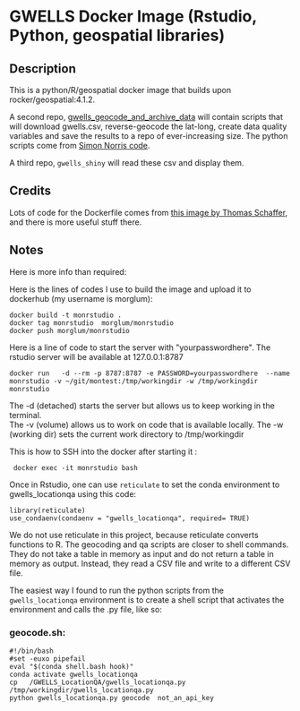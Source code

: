 # GWELLS Docker Image (Rstudio, Python, geospatial libraries)

## Description 

This is a python/R/geospatial docker image that builds upon rocker/geospatial:4.1.2.   

A second repo, [gwells_geocode_and_archive_data]((https://github.com/SimonCoulombe/gwells_geocode_and_archive_data)) will contain scripts that will download gwells.csv, reverse-geocode the lat-long, create data quality variables and save the results to a repo of ever-increasing size.   The python scripts come from [Simon Norris code](https://github.com/bcgov/GWELLS_LocationQA).

A third repo, `gwells_shiny` will read these csv and display them.  

## Credits  

Lots of code for the Dockerfile comes from [this image by Thomas Schaffer](https://github.com/tschaffter/rstudio), and there is more useful stuff there.

## Notes   


Here is more info than required:  


Here is the lines of codes I use to build the image and upload it to dockerhub (my username is morglum):

    docker build -t monrstudio .
    docker tag monrstudio  morglum/monrstudio  
    docker push morglum/monrstudio



Here is a line of code to start the server with "yourpasswordhere".  The rstudio server will be available at 127.0.0.1:8787

    docker run   -d --rm -p 8787:8787 -e PASSWORD=yourpasswordhere  --name monrstudio -v ~/git/montest:/tmp/workingdir -w /tmp/workingdir monrstudio  


The -d  (detached)  starts the server but allows us to keep working in the terminal.   
The -v (volume) allows us to work on code that is available locally.
The -w (working dir) sets the current work directory to /tmp/workingdir


This is how to SSH into the docker after starting it :  
     
     docker exec -it monrstudio bash


Once in Rstudio,  one can use `reticulate` to set the conda environment to gwells_locationqa using this code:

    library(reticulate)  
    use_condaenv(condaenv = "gwells_locationqa", required= TRUE)  


We do not use reticulate in this project, because reticulate converts functions to R. The geocoding and qa scripts are closer to shell commands.  They  do not take a table in memory as input and do not return a table in memory as output.  Instead, they read a CSV file and write to a different CSV file.

The easiest way I found to run the python scripts from the `gwells_locationqa` environment is to create a shell script that activates the environment and calls the .py file, like so:

### geocode.sh:

    #!/bin/bash  
    #set -euxo pipefail  
    eval "$(conda shell.bash hook)"  
    conda activate gwells_locationqa  
    cp   /GWELLS_LocationQA/gwells_locationqa.py  /tmp/workingdir/gwells_locationqa.py  
    python gwells_locationqa.py geocode  not_an_api_key  




